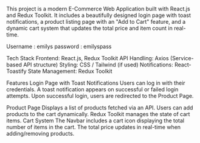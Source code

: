 This project is a modern E-Commerce Web Application built with React.js and Redux Toolkit. It includes a beautifully designed login page with toast notifications, a product listing page with an "Add to Cart" feature, and a dynamic cart system that updates the total price and item count in real-time.

<!-- Auth -->
Username : emilys
password : emilyspass


Tech Stack
Frontend: React.js, Redux Toolkit
 API Handling: Axios (Service-based API structure)
 Styling: CSS / Tailwind (if used)
 Notifications: React-Toastify
 State Management: Redux Toolkit



 Features
 Login Page with Toast Notifications
Users can log in with their credentials.
A toast notification appears on successful or failed login attempts.
Upon successful login, users are redirected to the Product Page.


Product Page
Displays a list of products fetched via an API.
Users can add products to the cart dynamically.
Redux Toolkit manages the state of cart items.
Cart System
The Navbar includes a cart icon displaying the total number of items in the cart.
The total price updates in real-time when adding/removing products.
